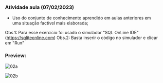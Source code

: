 <h3>Atividade aula (07/02/2023)</h3>

- Uso do conjunto de conhecimento aprendido em aulas anteriores em uma situação factível mais elaborada;

Obs.1: Para esse exercício foi usado o simulador "SQL OnLine IDE" (https://sqliteonline.com)
Obs.2: Basta inserir o código no simulador e clicar em "Run"

<h3>Preview:</h3>

![02a](https://user-images.githubusercontent.com/118065155/217837428-8e400ad9-1c02-4f55-8fb0-7fedc129025c.png)

![02b](https://user-images.githubusercontent.com/118065155/217837422-527679f1-a954-4ef2-b0d3-2c9c608a835e.png)